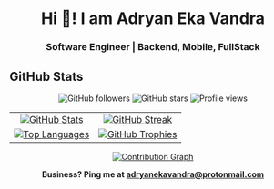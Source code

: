 <h1 align="center">Hi 👋!  I am Adryan Eka Vandra</h1>
<h3 align="center"> Software Engineer | Backend, Mobile, FullStack</h3>

## GitHub Stats

<!-- Badges -->
<p align="center">
  <img src="https://img.shields.io/github/followers/adryanev?label=Followers&style=flat&color=9D4EDD" alt="GitHub followers" />
  <img src="https://img.shields.io/github/stars/adryanev?label=Stars&style=flat&color=9D4EDD" alt="GitHub stars" />
  <img src="https://komarev.com/ghpvc/?username=adryanev&label=Profile%20views&color=9D4EDD&style=flat" alt="Profile views" />
</p>

<!-- Cards grid -->
<table align="center">
  <tr>
    <td align="center">
      <a href="https://github.com/anuraghazra/github-readme-stats">
        <img
          alt="GitHub Stats"
          src="https://github-readme-stats.vercel.app/api?username=adryanev&show_icons=true&theme=synthwave&include_all_commits=true&count_private=true&rank_icon=percentile&hide_border=true&custom_title=GitHub%20Stats&cache_seconds=7200"
        />
      </a>
    </td>
    <td align="center">
      <a href="https://github.com/DenverCoder1/github-readme-streak-stats">
        <img
          alt="GitHub Streak"
          src="https://streak-stats.demolab.com?user=adryanev&theme=synthwave&hide_border=true&mode=weekly&date_format=j%20M%5B%20Y%5D"
        />
      </a>
    </td>
  </tr>
  <tr>
    <td align="center">
      <a href="https://github.com/anuraghazra/github-readme-stats">
        <img
          alt="Top Languages"
          src="https://github-readme-stats.vercel.app/api/top-langs/?username=adryanev&layout=compact&theme=synthwave&hide_border=true&langs_count=10&card_width=420&cache_seconds=7200"
        />
      </a>
    </td>
    <td align="center">
      <a href="https://github.com/ryo-ma/github-profile-trophy">
        <img
          alt="GitHub Trophies"
          src="https://github-profile-trophy.vercel.app/?username=adryanev&theme=dracula&no-frame=true&no-bg=true&row=1&margin-w=10"
        />
      </a>
    </td>
  </tr>
</table>

<!-- Activity graph -->
<p align="center">
  <a href="https://github.com/Ashutosh00710/github-readme-activity-graph">
    <img
      alt="Contribution Graph"
      src="https://github-readme-activity-graph.vercel.app/graph?username=adryanev&theme=dracula&area=true&hide_border=true&radius=6"
    />
  </a>
</p>

<!-- Notes:
- You can change theme= to match your style (e.g., radical, dracula, tokyo-night, merko).
- Use cache_seconds to reduce rate-limit issues. For maximum reliability, consider self-hosting Readme Stats.
- To keep things light, pick 2–3 cards you like best and remove the others.
-->

<p align="center"><strong>Business? Ping me at <a href="mailto:adryanekavandra@protonmail.com?subject=%5BBusiness%5D%20Hi!">adryanekavandra@protonmail.com</a></strong></p>

